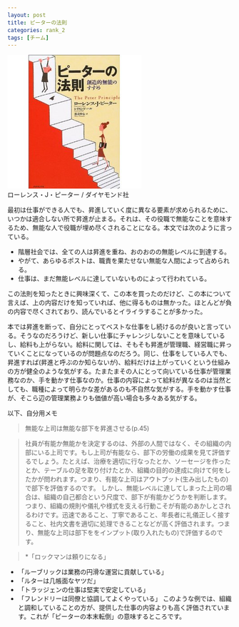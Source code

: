```yaml
---
layout: post
title: ピーターの法則
categories: rank_2
tags: [チーム]
---
```



<div class="book"><div class="book_image"><a href="http://www.amazon.co.jp/dp/4478760853"><img src="/images/peter_principle.jpg"></img></a></div><div class="book_info">ローレンス・J・ピーター / ダイヤモンド社</div><div class="clear"></div></div>

最初は仕事ができる人でも、昇進していく度に異なる要素が求められるために、いつかは適合しない所で昇進が止まる。それは、その役職で無能なことを意味するため、無能な人で役職が埋め尽くされることになる。本文では次のように言っている。

* 階層社会では、全ての人は昇進を重ね、おのおのの無能レベルに到達する。
* やがて、あらゆるポストは、職責を果たせない無能な人間によって占められる。
* 仕事は、まだ無能レベルに達していないものによって行われている。 

この法則を知ったときに興味深くて、この本を買ったのだけど、この本について言えば、上の内容だけを知っていれば、他に得るものは無かった。ほとんどが負の内容で尽くされており、読んでいるとイライラすることが多かった。 

本では昇進を断って、自分にとってベストな仕事をし続けるのが良いと言っている。そうなのだろうけど、新しい仕事にチャレンジしないことを意味しているし、給料も上がらない。給料に関しては、そもそも昇進が管理職、経営職に昇っていくことになっているのが問題点なのだろう。同じ、仕事をしている人でも、昇進すれば(昇進と呼ぶのか知らないが)、給料だけは上がっていくという仕組みの方が健全のような気がする。たまたまその人にとって向いている仕事が管理業務なのか、手を動かす仕事なのか。仕事の内容によって給料が異なるのは当然としても、職種によって明らかな差があるのも不自然な気がする。手を動かす仕事が、そこら辺の管理業務よりも価値が高い場合も多々ある気がする。 

以下、自分用メモ <!--more-->

> 無能な上司は無能な部下を昇進させる(p.45) 

> 社員が有能か無能かを決定するのは、外部の人間ではなく、その組織の内部にいる上司です。もし上司が有能なら、部下の労働の成果を見て評価するでしょう。たとえば、治療を適切に行なったとか、ソーセージを作ったとか、テーブルの足を取り付けたとか、組織の目的の達成に向けて何をしたかが問われます。つまり、有能な上司はアウトプット(生み出したもの)で部下を評価するのです。 
しかし、無能レベルに達してしまった上司の場合は、組織の自己都合という尺度で、部下が有能かどうかを判断します。つまり、組織の規則や儀礼や様式を支える行動こそが有能のあかしとされるわけです。迅速であること、丁寧であること、年長者に礼儀正しく接すること、社内文書を適切に処理できることなどが高く評価されます。つまり、無能な上司は部下ををインプット(取り入れたもの)で評価するのです。 

> *「ロックマンは頼りになる」
* 「ルーブリックは業務の円滑な運営に貢献している」
* 「ルターは几帳面なヤツだ」
* 「トラッジェンの仕事は堅実で安定している」
* 「フレンドリーは同僚と協調してよくやっている」 
このような例では、組織と調和していることの方が、提供した仕事の内容よりも高く評価されています。これが「ピーターの本末転倒」の意味するところです。
